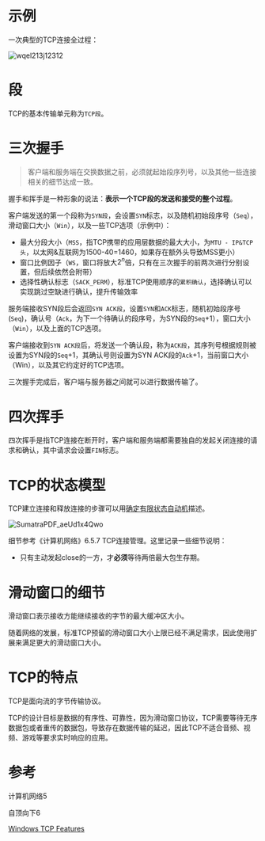 # 示例

一次典型的TCP连接全过程：

![wqel213j12312](_images/ScreenshotWEDQWD.png)

# 段

TCP的基本传输单元称为`TCP段`。

# 三次握手

>客户端和服务端在交换数据之前，必须就起始段序列号，以及其他一些连接相关的细节达成一致。

握手和挥手是一种形象的说法：**表示一个TCP段的发送和接受的整个过程**。

客户端发送的第一个段称为`SYN段`，会设置`SYN`标志，以及随机初始段序号（`Seq`），滑动窗口大小（`Win`），以及一些TCP选项（示例中）：

- 最大分段大小（`MSS`，指TCP携带的应用层数据的最大大小，为`MTU - IP&TCP头`，以太网&互联网为1500-40=1460，如果存在额外头导致MSS更小）
- 窗口比例因子（`WS`，窗口将放大$2^n$倍，只有在三次握手的前两次进行分别设置，但后续依然会附带）
- 选择性确认标志（`SACK_PERM`），标准TCP使用顺序的`累积确认`，选择确认可以实现跳过空缺进行确认，提升传输效率

服务端接收SYN段后会返回`SYN ACK段`，设置`SYN`和`ACK`标志，随机初始段序号(`Seq`)，确认号（`Ack`，为下一个待确认的段序号，为SYN段的`Seq`+1），窗口大小（`Win`），以及上面的TCP选项。

客户端接收到`SYN ACK段`后，将发送一个确认段，称为`ACK段`，其序列号根据规则被设置为SYN段的`Seq`+1，其确认号则设置为SYN ACK段的`Ack`+1，当前窗口大小（Win），以及其它约定好的TCP选项。

三次握手完成后，客户端与服务器之间就可以进行数据传输了。

# 四次挥手

四次挥手是指TCP连接在断开时，客户端和服务端都需要独自的发起关闭连接的请求和确认，其中请求会设置`FIN`标志。

# TCP的状态模型

TCP建立连接和释放连接的步骤可以用[确定有限状态自动机](https://en.wikipedia.org/wiki/Deterministic_finite_automaton)描述。

![SumatraPDF_aeUd1x4Qwo](_images/qwewqesdqweqw.png)

细节参考《计算机网络》6.5.7 TCP连接管理。这里记录一些细节说明：

- 只有主动发起close的一方，才**必须**等待两倍最大包生存期。

# 滑动窗口的细节

滑动窗口表示接收方能继续接收的字节的最大缓冲区大小。

随着网络的发展，标准TCP预留的滑动窗口大小上限已经不满足需求，因此使用扩展来满足更大的滑动窗口大小。

# TCP的特点

TCP是面向流的字节传输协议。

TCP的设计目标是数据的有序性、可靠性，因为滑动窗口协议，TCP需要等待无序数据包或者重传的数据包，导致存在数据传输的延迟，因此TCP不适合音频、视频、游戏等要求实时响应的应用。

# 参考

计算机网络5

自顶向下6

[Windows TCP Features](https://docs.microsoft.com/en-us/troubleshoot/windows-server/networking/description-tcp-features)